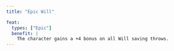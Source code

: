 ```yaml
---
title: "Epic Will"

feat:
  types: ["Epic"]
  benefit: |
    The character gains a +4 bonus on all Will saving throws.
---
```

